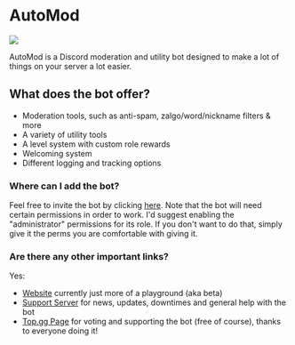 # AutoMod

[![](https://discordapp.com/api/guilds/697814384197632050/embed.png?style=banner2)](https://discord.gg/S9BEBux)

AutoMod is a Discord moderation and utility bot designed to make a lot of things on your server a lot easier.

## What does the bot offer?

- Moderation tools, such as anti-spam, zalgo/word/nickname filters & more
- A variety of utility tools
- A level system with custom role rewards
- Welcoming system
- Different logging and tracking options

### Where can I add the bot?

Feel free to invite the bot by clicking [here](https://discord.com/oauth2/authorize?client_id=697487580522086431&scope=bot&permissions=403041534). Note that the bot will need certain permissions in order to work. I'd suggest enabling the "administrator" permissions for its role. If you don't want to do that, simply give it the perms you are comfortable with giving it.

### Are there any other important links?

Yes:
- [Website](https://automod-beta.ezzz1337.repl.co/) currently just more of a playground (aka beta)
- [Support Server](https://discord.gg/S9BEBux) for news, updates, downtimes and general help with the bot
- [Top.gg Page](https://top.gg/bot/697487580522086431/vote) for voting and supporting the bot (free of course), thanks to everyone doing it! 
